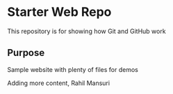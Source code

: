 # Starter Web Repo

This repository is for showing how Git and GitHub work

## Purpose

Sample website with plenty of files for demos

Adding more content, Rahil Mansuri